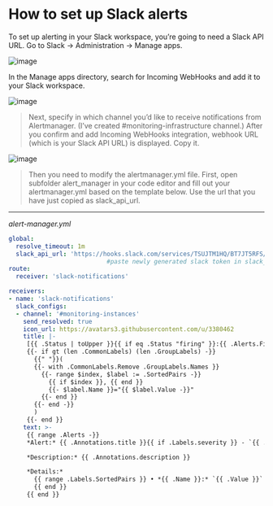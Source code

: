 # How to set up Slack alerts

To set up alerting in your Slack workspace, you’re going to need a Slack API URL. Go to Slack -> Administration -> Manage apps.

![image](https://github.com/rio-ke/workman/assets/88568938/6e9dd024-0f5e-415e-be38-b7f820262fd1)

In the Manage apps directory, search for Incoming WebHooks and add it to your Slack workspace.

![image](https://github.com/rio-ke/workman/assets/88568938/bd1d23e9-ccbc-48d2-8033-9a2b8269fdd1)

> Next, specify in which channel you’d like to receive notifications from Alertmanager. (I’ve created #monitoring-infrastructure channel.) After you confirm and add Incoming WebHooks integration, webhook URL (which is your Slack API URL) is displayed. Copy it.

![image](https://github.com/rio-ke/workman/assets/88568938/379c33ef-2489-448f-806b-8c3c27b58a64)

> Then you need to modify the alertmanager.yml file. First, open subfolder alert_manager in your code editor and fill out your alertmanager.yml based on the template below. Use the url that you have just copied as slack_api_url.
*******************************************
_alert-manager.yml_

```yml
global:
  resolve_timeout: 1m
  slack_api_url: 'https://hooks.slack.com/services/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'
                           #paste newly generated slack token in slack_api_url
route:
  receiver: 'slack-notifications'

receivers:
- name: 'slack-notifications'
  slack_configs:
  - channel: '#monitoring-instances'
    send_resolved: true
    icon_url: https://avatars3.githubusercontent.com/u/3380462
    title: |-
     [{{ .Status | toUpper }}{{ if eq .Status "firing" }}:{{ .Alerts.Firing | len }}{{ end }}] {{ .CommonLabels.alertname }} for {{ .CommonLabels.job }}
     {{- if gt (len .CommonLabels) (len .GroupLabels) -}}
       {{" "}}(
       {{- with .CommonLabels.Remove .GroupLabels.Names }}
         {{- range $index, $label := .SortedPairs -}}
           {{ if $index }}, {{ end }}
           {{- $label.Name }}="{{ $label.Value -}}"
         {{- end }}
       {{- end -}}
       )
     {{- end }}
    text: >-
     {{ range .Alerts -}}
     *Alert:* {{ .Annotations.title }}{{ if .Labels.severity }} - `{{ .Labels.severity }}`{{ end }}

     *Description:* {{ .Annotations.description }}

     *Details:*
       {{ range .Labels.SortedPairs }} • *{{ .Name }}:* `{{ .Value }}`
       {{ end }}
     {{ end }}
```
